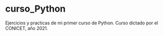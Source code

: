 # curso_Python
Ejercicios y practicas de mi primer curso de Python. Curso dictado por el CONICET, año 2021. 
